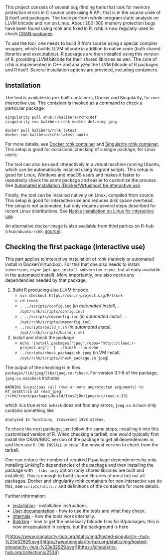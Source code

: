 
This project consists of several bug-finding tools that look for memory
protection errors in C source code using R API, that is in the source code
of [R](http://www.r-project.org/) itself and packages.  The tools perform
whole-program static analysis on LLVM bitcode and run on Linux.  About
200-300 memory protection bugs have been found using rchk and fixed in R. 
rchk is now regularly used to check [CRAN
packages](https://github.com/kalibera/cran-checks/tree/master/rchk).

To use the tool, one needs to build R from source using a special compiler
wrapper, which builds LLVM bitcode in addition to native code (both shared
libraries and executables). R packages are then installed using this version
of R, providing LLVM bitcode for their shared libraries as well. The core of
rchk is implemented in C++ and analyzes the LLVM bitcode of R packages and R
itself. Several installation options are provided, including containers.

## Installation

The tool is available in pre-built containers, Docker and Singularity, for
*non-interactive* use. The container is invoked as a command to check a
particular package:

```
singularity pull shub://kalibera/rchk:def
singularity run kalibera-rchk-master-def.simg jpeg
```
 
```
docker pull kalibera/rchk:latest
docker run kalibera/rchk:latest audio
```

For more details, see [Docker rchk container](doc/DOCKER.md) and 
[Singularity rchk container](doc/SINGULARITY.md). This setup is good for
occasional checking of a single package, for Linux users.

The tool can also be used interactively in a virtual machine running Ubuntu,
which can be automatically installed using Vagrant scripts. This setup is
good for Linux, Windows and macOS users and makes it faster to repeatedly
check the same package and easier to customize the process. See
[Automated installation (Docker/Virtualbox) for interactive use](doc/INSTALLATION.md).

Finally, the tool can be installed natively on Linux, compiled from source.
This setup is good for interactive use and reduces disk space overhead. The
setup is not automated, but only requires several steps described for recent
Linux distributions. See [Native installation on Linux for interactive use](doc/INSTALLATION.md).

An alternative docker image is also available from third parties on R-hub
(`rhub/ubuntu-rchk`,
[source](https://github.com/r-hub/rhub-linux-builders/tree/master/ubuntu-rchk)).

## Checking the first package (interactive use)

This part applies to interactive installation of rchk (natively or automated
install in Docker/Virtualbox).  For this that one also needs to install
`subversion`, `rsync` (`apt-get install subversion rsync`, but already
available in the automated install).  More importantly, one also needs any
dependencies needed by that package.

1. Build R producing also LLVM bitcode
	* `svn checkout https://svn.r-project.org/R/trunk`
	* `cd trunk`
	* `. ../scripts/config.inc` (*in automated install*, `. /opt/rchk/scripts/config.inc`)
	* `. ../scripts/cmpconfig.inc` (*in automated install*, `. /opt/rchk/scripts/cmpconfig.inc`)
	* `../scripts/build_r.sh` (*in automated install*, `/opt/rchk/scripts/build_r.sh`)
2. Install and check the package
	* `echo 'install.packages("jpeg",repos="http://cloud.r-project.org")' |  ./bin/R --no-echo`
	* `../scripts/check_package.sh jpeg` (in VM install, `/opt/rchk/scripts/check_package.sh jpeg`)

The output of the checking is in files
`packages/lib/jpeg/libs/jpeg.so.*check`. For version 0.1-8 of the package,
`jpeg.so.maacheck` includes

```
WARNING Suspicious call (two or more unprotected arguments) to Rf_setAttrib at read_jpeg /rchk/trunk/packages/build/IsnsJjDm/jpeg/src/read.c:131
```

which is a true error. `bcheck` does not find any errors, `jpeg.so.bcheck`
only contains something like

```
Analyzed 15 functions, traversed 1938 states.
```

To check the next package, just follow the same steps, installing it into
this customized version of R.  When checking a tarball, one would typically
first install the CRAN/BIOC version of the package to get all dependencies
in, and then use `R CMD INSTALL` to install the newest version to check from
the tarball.

One can reduce the number of required R package dependencies by only
installing LinkingTo dependencies of the package and then installing the
package with `--libs-only` option (only shared libraries are built and
installed). This is enough to build shared libraries of most but not all
packages. Docker and singularity rchk containers for non-interactive use do
this, see `scripts/utils.r` and definitions of the containers for more
details.

Further information:

* [Installation](doc/INSTALLATION.md) - installation instructions.
* [User documentation](doc/USAGE.md) - how to use the tools and what they check.
* [Internals](doc/INTERNALS.md) - how the tools work internally.
* [Building](doc/BUILDING.md) - how to get the necessary bitcode files for R/packages; this is now encapsulated in scripts, but the background is here

[![https://www.singularity-hub.org/static/img/hosted-singularity--hub-%23e32929.svg](https://www.singularity-hub.org/static/img/hosted-singularity--hub-%23e32929.svg)](https://singularity-hub.org/collections/2534)